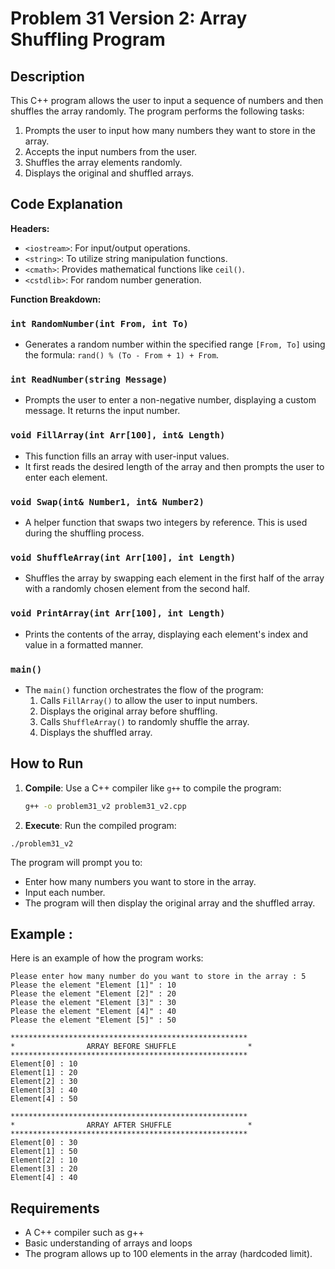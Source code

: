 # Problem 31 Version 2: Array Shuffling Program

## Description
This C++ program allows the user to input a sequence of numbers and then shuffles the array randomly. The program performs the following tasks:
1. Prompts the user to input how many numbers they want to store in the array.
2. Accepts the input numbers from the user.
3. Shuffles the array elements randomly.
4. Displays the original and shuffled arrays.

## Code Explanation

**Headers:**
- `<iostream>`: For input/output operations.
- `<string>`: To utilize string manipulation functions.
- `<cmath>`: Provides mathematical functions like `ceil()`.
- `<cstdlib>`: For random number generation.

**Function Breakdown:**

### `int RandomNumber(int From, int To)`
- Generates a random number within the specified range `[From, To]` using the formula: `rand() % (To - From + 1) + From`.

### `int ReadNumber(string Message)`
- Prompts the user to enter a non-negative number, displaying a custom message. It returns the input number.

### `void FillArray(int Arr[100], int& Length)`
- This function fills an array with user-input values.
- It first reads the desired length of the array and then prompts the user to enter each element.

### `void Swap(int& Number1, int& Number2)`
- A helper function that swaps two integers by reference. This is used during the shuffling process.

### `void ShuffleArray(int Arr[100], int Length)`
- Shuffles the array by swapping each element in the first half of the array with a randomly chosen element from the second half.

### `void PrintArray(int Arr[100], int Length)`
- Prints the contents of the array, displaying each element's index and value in a formatted manner.

### `main()`
- The `main()` function orchestrates the flow of the program:
  1. Calls `FillArray()` to allow the user to input numbers.
  2. Displays the original array before shuffling.
  3. Calls `ShuffleArray()` to randomly shuffle the array.
  4. Displays the shuffled array.

## How to Run

1. **Compile**: Use a C++ compiler like `g++` to compile the program:
   ```bash
   g++ -o problem31_v2 problem31_v2.cpp
   ```

 2. **Execute**: Run the compiled program:
 ```
./problem31_v2
 ```
The program will prompt you to:
  * Enter how many numbers you want to store in the array.
  * Input each number.
  * The program will then display the original array and the shuffled array.

## Example :
Here is an example of how the program works:

```
Please enter how many number do you want to store in the array : 5
Please the element "Element [1]" : 10
Please the element "Element [2]" : 20
Please the element "Element [3]" : 30
Please the element "Element [4]" : 40
Please the element "Element [5]" : 50

*****************************************************
*                ARRAY BEFORE SHUFFLE                *
*****************************************************
Element[0] : 10
Element[1] : 20
Element[2] : 30
Element[3] : 40
Element[4] : 50

*****************************************************
*                ARRAY AFTER SHUFFLE                 *
*****************************************************
Element[0] : 30
Element[1] : 50
Element[2] : 10
Element[3] : 20
Element[4] : 40

```

## Requirements
- A C++ compiler such as g++
- Basic understanding of arrays and loops
- The program allows up to 100 elements in the array (hardcoded limit).